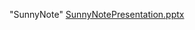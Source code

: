 "SunnyNote" 
[SunnyNotePresentation.pptx](https://github.com/valera188118/SunnyNote/files/8686953/SunnyNotePresentation.pptx)
